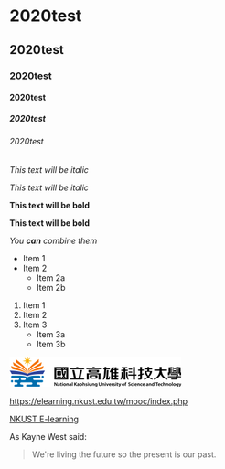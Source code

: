 # 2020test
## 2020test
### 2020test
#### 2020test
##### 2020test
###### 2020test

*This text will be italic*

_This text will be italic_

**This text will be bold**

__This text will be bold__

*You **can** combine them*

* Item 1
* Item 2
  * Item 2a
  * Item 2b
  
 1. Item 1
 2. Item 2
 3. Item 3
    * Item 3a
    * Item 3b

 ![NKUST logo](logo.png "高科大")
 
 <https://elearning.nkust.edu.tw/mooc/index.php>
 
 [NKUST E-learning](https://elearning.nkust.edu.tw/mooc/index.php)
 
 As Kayne West said:
 
 > We're living the future so
 > the present is our past.
